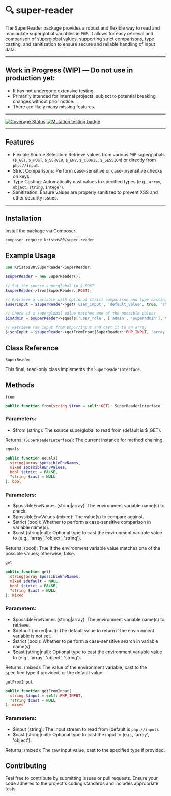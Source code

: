 # 🔍 super-reader

The SuperReader package provides a robust and flexible way to read and manipulate superglobal variables in `PHP`. It allows for easy retrieval and comparison of superglobal values, supporting strict comparisons, type casting, and sanitization to ensure secure and reliable handling of input data.

---

## Work in Progress (WIP) — Do not use in production yet: ##

- It has not undergone extensive testing.
- Primarily intended for internal projects, subject to potential breaking changes without prior notice.
- There are likely many missing features.

---

[![Coverage Status](https://coveralls.io/repos/github/kristos80/super-reader/badge.svg?branch=master)](https://coveralls.io/github/kristos80/env-reader?branch=master) 
[![Mutation testing badge](https://img.shields.io/endpoint?style=flat&url=https%3A%2F%2Fbadge-api.stryker-mutator.io%2Fgithub.com%2Fkristos80%2Fsuper-reader%2Fmaster)](https://dashboard.stryker-mutator.io/reports/github.com/kristos80/super-reader/master)

---

## Features
- Flexible Source Selection: Retrieve values from various `PHP` superglobals (`$_GET`, `$_POST`, `$_SERVER`, `$_ENV`, `$_COOKIE`, `$_SESSION`) or directly from `php://input`.
- Strict Comparisons: Perform case-sensitive or case-insensitive checks on keys.
- Type Casting: Automatically cast values to specified types (e.g., `array`, `object`, `string`, `integer`).
- Sanitization: Ensure values are properly sanitized to prevent XSS and other security issues.

---

## Installation
Install the package via Composer:

```ssh
composer require kristos80/super-reader
```

## Example Usage

```PHP
use Kristos80\SuperReader\SuperReader;

$superReader = new SuperReader();

// Set the source superglobal to $_POST
$superReader->from(SuperReader::POST);

// Retrieve a variable with optional strict comparison and type casting
$userInput = $superReader->get('user_input', 'default_value', true, 'string');

// Check if a superglobal value matches one of the possible values
$isAdmin = $superReader->equals('user_role', ['admin', 'superadmin'], true);

// Retrieve raw input from php://input and cast it to an array
$jsonInput = $superReader->getFromInput(SuperReader::PHP_INPUT, 'array');
```

## Class Reference

`SuperReader`

This final, read-only class implements the `SuperReaderInterface`.

## Methods

`from`

```PHP
public function from(string $from = self::GET): SuperReaderInterface
```

### Parameters:

- $from (string): The source superglobal to read from (default is $_GET).

Returns: (`SuperReaderInterface`): The current instance for method chaining.

`equals`

```PHP
public function equals(
  string|array $possibleEnvNames,
  mixed $possibleEnvValues,
  bool $strict = FALSE,
  ?string $cast = NULL
): bool
```

### Parameters:

- $possibleEnvNames (string|array): The environment variable name(s) to check.
- $possibleEnvValues (mixed): The value(s) to compare against.
- $strict (bool): Whether to perform a case-sensitive comparison in variable name(s).
- $cast (string|null): Optional type to cast the environment variable value to (e.g., 'array', 'object', 'string').

Returns: (bool): True if the environment variable value matches one of the possible values; otherwise, false.

`get`

```PHP
public function get(
  string|array $possibleEnvNames,
  mixed $default = NULL,
  bool $strict = FALSE,
  ?string $cast = NULL
): mixed
```

### Parameters:

- $possibleEnvNames (string|array): The environment variable name(s) to retrieve.
- $default (mixed|null): The default value to return if the environment variable is not set.
- $strict (bool): Whether to perform a case-sensitive search in variable name(s).
- $cast (string|null): Optional type to cast the environment variable value to (e.g., 'array', 'object', 'string').
  
Returns: (mixed): The value of the environment variable, cast to the specified type if provided, or the default value.

`getFromInput`

```PHP
public function getFromInput(
  string $input = self::PHP_INPUT,
  ?string $cast = NULL
): mixed
```

### Parameters:

- $input (string): The input stream to read from (default is `php://input`).
- $cast (string|null): Optional type to cast the input to (e.g., 'array', 'object').
  
Returns: (mixed): The raw input value, cast to the specified type if provided.

## Contributing
Feel free to contribute by submitting issues or pull requests. Ensure your code adheres to the project's coding standards and includes appropriate tests.
